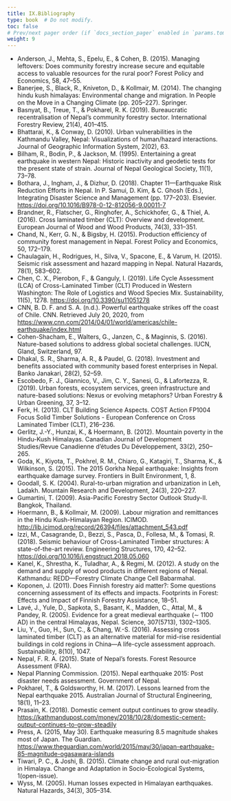 ```yaml
---
title: IX.Bibliography
type: book  # Do not modify.
toc: false
# Prev/next pager order (if `docs_section_pager` enabled in `params.toml`)
weight: 9
---
```

- Anderson, J., Mehta, S., Epelu, E., & Cohen, B. (2015). Managing leftovers: Does community forestry increase secure and equitable access to 
valuable resources for the rural poor? Forest Policy and Economics, 58, 47–55.
- Banerjee, S., Black, R., Kniveton, D., & Kollmair, M. (2014). The changing hindu kush himalayas: Environmental change and migration. 
In People on the Move in a Changing Climate (pp. 205–227). Springer.
- Basnyat, B., Treue, T., & Pokharel, R. K. (2019). Bureaucratic recentralisation of Nepal’s community forestry sector. 
International Forestry Review, 21(4), 401–415.
- Bhattarai, K., & Conway, D. (2010). Urban vulnerabilities in the Kathmandu Valley, Nepal: Visualizations of human/hazard interactions. 
Journal of Geographic Information System, 2(02), 63.
- Bilham, R., Bodin, P., & Jackson, M. (1995). Entertaining a great earthquake in western Nepal: Historic inactivity and geodetic tests 
for the present state of strain. Journal of Nepal Geological Society, 11(1), 73–78.
- Bothara, J., Ingham, J., & Dizhur, D. (2018). Chapter 11—Earthquake Risk Reduction Efforts in Nepal. In P. Samui, D. Kim, & C. Ghosh (Eds.), 
Integrating Disaster Science and Management (pp. 177–203). Elsevier. https://doi.org/10.1016/B978-0-12-812056-9.00011-7
- Brandner, R., Flatscher, G., Ringhofer, A., Schickhofer, G., & Thiel, A. (2016). Cross laminated timber (CLT): Overview and development. 
European Journal of Wood and Wood Products, 74(3), 331–351.
- Chand, N., Kerr, G. N., & Bigsby, H. (2015). Production efficiency of community forest management in Nepal. Forest Policy and Economics, 50, 172–179.
- Chaulagain, H., Rodrigues, H., Silva, V., Spacone, E., & Varum, H. (2015). Seismic risk assessment and hazard mapping in Nepal. Natural Hazards, 78(1), 583–602.
- Chen, C. X., Pierobon, F., & Ganguly, I. (2019). Life Cycle Assessment (LCA) of Cross-Laminated Timber (CLT) Produced in Western Washington: 
The Role of Logistics and Wood Species Mix. Sustainability, 11(5), 1278. https://doi.org/10.3390/su11051278
- CNN, B. D. F. and S. A. (n.d.). Powerful earthquake strikes off the coast of Chile. CNN. Retrieved July 20, 2020, 
from https://www.cnn.com/2014/04/01/world/americas/chile-earthquake/index.html
- Cohen-Shacham, E., Walters, G., Janzen, C., & Maginnis, S. (2016). Nature-based solutions to address global societal challenges. IUCN, Gland, Switzerland, 97.
- Dhakal, S. R., Sharma, A. R., & Paudel, G. (2018). Investment and benefits associated with community based forest enterprises in Nepal. Banko Janakari, 28(2), 52–59.
- Escobedo, F. J., Giannico, V., Jim, C. Y., Sanesi, G., & Lafortezza, R. (2019). Urban forests, ecosystem services, green infrastructure and nature-based solutions: 
Nexus or evolving metaphors? Urban Forestry & Urban Greening, 37, 3–12.
- Ferk, H. (2013). CLT Building Science Aspects. COST Action FP1004 Focus Solid Timber Solutions - European Conference on Cross Laminated Timber (CLT), 216–236.
- Gerlitz, J.-Y., Hunzai, K., & Hoermann, B. (2012). Mountain poverty in the Hindu-Kush Himalayas. Canadian Journal of Development Studies/Revue 
Canadienne d’études Du Développement, 33(2), 250–265.
- Goda, K., Kiyota, T., Pokhrel, R. M., Chiaro, G., Katagiri, T., Sharma, K., & Wilkinson, S. (2015). The 2015 Gorkha Nepal earthquake: 
Insights from earthquake damage survey. Frontiers in Built Environment, 1, 8.
- Goodall, S. K. (2004). Rural-to-urban migration and urbanization in Leh, Ladakh. Mountain Research and Development, 24(3), 220–227.
- Gumartini, T. (2009). Asia-Pacific Forestry Sector Outlook Study-II. Bangkok, Thailand.
- Hoermann, B., & Kollmair, M. (2009). Labour migration and remittances in the Hindu Kush-Himalayan Region. ICIMOD. 
http://lib.icimod.org/record/26394/files/attachment_543.pdf
- Izzi, M., Casagrande, D., Bezzi, S., Pasca, D., Follesa, M., & Tomasi, R. (2018). Seismic behaviour of Cross-Laminated Timber structures: 
A state-of-the-art review. Engineering Structures, 170, 42–52. https://doi.org/10.1016/j.engstruct.2018.05.060
- Kanel, K., Shrestha, K., Tuladhar, A., & Regmi, M. (2012). A study on the demand and supply of wood products in different regions of Nepal. 
Kathmandu: REDD—Forestry Climate Change Cell Babarmahal.
- Koponen, J. (2011). Does Finnish forestry aid matter?: Some questions concerning assessment of its effects and impacts. Footprints in Forest: 
Effects and Impact of Finnish Forestry Assistance, 18–51.
- Lavé, J., Yule, D., Sapkota, S., Basant, K., Madden, C., Attal, M., & Pandey, R. (2005). Evidence for a great medieval earthquake (∼ 1100 AD)
in the central Himalayas, Nepal. Science, 307(5713), 1302–1305.
- Liu, Y., Guo, H., Sun, C., & Chang, W.-S. (2016). Assessing cross laminated timber (CLT) as an alternative material for mid-rise residential 
buildings in cold regions in China—A life-cycle assessment approach. Sustainability, 8(10), 1047.
- Nepal, F. R. A. (2015). State of Nepal’s forests. Forest Resource Assessment (FRA).
- Nepal Planning Commission. (2015). Nepal earthquake 2015: Post disaster needs assessment. Government of Nepal.
- Pokharel, T., & Goldsworthy, H. M. (2017). Lessons learned from the Nepal earthquake 2015. Australian Journal of Structural Engineering, 18(1), 11–23.
- Prasain, K. (2018). Domestic cement output continues to grow steadily. https://kathmandupost.com/money/2018/10/28/domestic-cement-output-continues-to-grow-steadily
- Press, A. (2015, May 30). Earthquake measuring 8.5 magnitude shakes most of Japan. The Guardian. 
https://www.theguardian.com/world/2015/may/30/japan-earthquake-85-magnitude-ogasawara-islands
- Tiwari, P. C., & Joshi, B. (2015). Climate change and rural out-migration in Himalaya. Change and Adaptation in Socio-Ecological Systems, 1(open-issue).
- Wyss, M. (2005). Human losses expected in Himalayan earthquakes. Natural Hazards, 34(3), 305–314.
